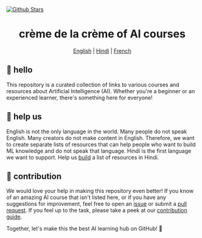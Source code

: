 [![Github Stars](https://img.shields.io/badge/stars-nominate-brightgreen?logo=github)](https://stars.github.com/nominate/)

<h1 align="center">crème de la crème of AI courses</h1>

<div align="center">
  
[English](README.md) | [Hindi](README.hi.md) | [French](README.fr.md)
  
</div>

## 👋 hello

This repository is a curated collection of links to various courses and resources about Artificial Intelligence (AI). Whether you're a beginner or an experienced learner, there's something here for everyone!

## 🚧 help us

English is not the only language in the world. Many people do not speak English. Many creators do not make content in English. Therefore, we want to create separate lists of resources that can help people who want to build ML knowledge and do not speak that language. Hindi is the first language we want to support. Help us [build](https://github.com/SkalskiP/courses/discussions/18) a list of resources in Hindi.

## 🦸 contribution

We would love your help in making this repository even better! If you know of an amazing AI course that isn't listed
here, or if you have any suggestions for improvement, feel free to open an
[issue](https://github.com/SkalskiP/courses/issues) or submit a
[pull request](https://github.com/SkalskiP/courses/pulls). If you feel up to the task, please take a peek at our
[contribution guide](https://github.com/SkalskiP/courses/blob/main/CONTRIBUTING.md).

Together, let's make this the best AI learning hub on GitHub! 🚀

